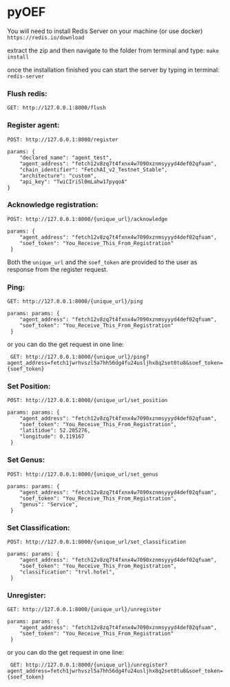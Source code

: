 # pyOEF

You will need to install Redis Server on your machine (or use docker)
`https://redis.io/download`

extract the zip and then  navigate to the folder from terminal and type:
`make install`

once the installation finished you can start  the server by typing in  terminal:
`redis-server`

### Flush redis:

`GET: http://127.0.0.1:8000/flush`

### Register agent:

`POST: http://127.0.0.1:8000/register`
```buildoutcfg
params: {
    "declared_name": "agent_test",
    "agent_address": "fetch12v8zq7t4fxnx4w7090xznmsyyyd4def02qfuam",
    "chain_identifier": "FetchAI_v2_Testnet_Stable",
    "architecture": "custom",
    "api_key": "TwiCIriSl0mLahw17pyqoA"
}
```

### Acknowledge registration:

`POST: http://127.0.0.1:8000/{unique_url}/acknowledge`
```buildoutcfg
params: {
    "agent_address": "fetch12v8zq7t4fxnx4w7090xznmsyyyd4def02qfuam",
    "soef_token": "You_Receive_This_From_Registration"
 }
```
Both the `unique_url` and the `soef_token` are provided to the user as response from  the register
request.

### Ping:
`GET: http://127.0.0.1:8000/{unique_url}/ping`
```buildoutcfg
params: params: {
    "agent_address": "fetch12v8zq7t4fxnx4w7090xznmsyyyd4def02qfuam",
    "soef_token": "You_Receive_This_From_Registration"
 }
```
or you can do the get request in one  line:

` GET: http://127.0.0.1:8000/{unique_url}/ping?agent_address=fetch1jwrhvszl5a7hh56dg4fu24usljhx8q2set0tu8&soef_token={soef_token}`

### Set Position:
`POST: http://127.0.0.1:8000/{unique_url/set_position`
```buildoutcfg
params: params: {
    "agent_address": "fetch12v8zq7t4fxnx4w7090xznmsyyyd4def02qfuam",
    "soef_token": "You_Receive_This_From_Registration",
    "latitidue": 52.205276,
    "longitude": 0.119167
 }
```

### Set Genus:
`POST: http://127.0.0.1:8000/{unique_url/set_genus`
```buildoutcfg
params: params: {
    "agent_address": "fetch12v8zq7t4fxnx4w7090xznmsyyyd4def02qfuam",
    "soef_token": "You_Receive_This_From_Registration",
    "genus": "Service",
 }
```

### Set Classification:
`POST: http://127.0.0.1:8000/{unique_url/set_classification`
```buildoutcfg
params: params: {
    "agent_address": "fetch12v8zq7t4fxnx4w7090xznmsyyyd4def02qfuam",
    "soef_token": "You_Receive_This_From_Registration",
    "classification": "trvl.hotel",
 }
```

### Unregister:

`GET: http://127.0.0.1:8000/{unique_url}/unregister`
```buildoutcfg
params: params: {
    "agent_address": "fetch12v8zq7t4fxnx4w7090xznmsyyyd4def02qfuam",
    "soef_token": "You_Receive_This_From_Registration"
 }
```
or you can do the get request in one  line:

` GET: http://127.0.0.1:8000/{unique_url}/unregister?agent_address=fetch1jwrhvszl5a7hh56dg4fu24usljhx8q2set0tu8&soef_token={soef_token}`

